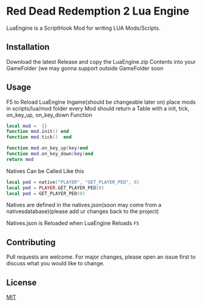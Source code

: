 # Red Dead Redemption 2 Lua Engine

LuaEngine is a ScriptHook Mod for writing LUA Mods/Scripts.

## Installation

Download the latest Release and copy the LuaEngine.zip Contents into your GameFolder (we may gonna support outside GameFolder soon 

## Usage

F5 to Reload LuaEngine Ingame(should be changeable later on)
place mods in scripts/lua/mod folder
every Mod should return a Table with 
a init, tick, on_key_up, on_key_down Function

```lua
local mod =  {}
function mod.init() end
function mod.tick()  end

function mod.on_key_up(key)end
function mod.on_key_down(key)end
return mod
```

Natives Can be Called Like this

```lua
local ped = native("PLAYER", "GET_PLAYER_PED", 0)
local ped = PLAYER.GET_PLAYER_PED(0)
local ped = GET_PLAYER_PED(0)

```
Natives are defined in the natives.json(soon may come from a nativesdatabase)(please add ur changes back to the project)

Natives.json is Reloaded when LuaEngine Reloads ```F5```

## Contributing

Pull requests are welcome. For major changes, please open an issue first to discuss what you would like to change.

## License

[MIT](https://choosealicense.com/licenses/mit/)
